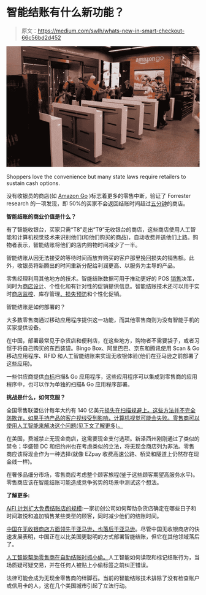 # 智能结账有什么新功能？

> 原文：<https://medium.com/swlh/whats-new-in-smart-checkout-66c56bd2d452>

![](img/9b883406943822a84f78c0d65c83c01d.png)

Shoppers love the convenience but many state laws require retailers to sustain cash options.

没有收银员的商店(如 [Amazon Go](https://venturebeat.com/2018/12/12/amazon-go-cashierless-stores-get-compact-for-office-workers/) )标志着更多的零售中断，验证了 Forrester research 的一项发现，即 50%的买家不会返回结账时间超过[五分钟](https://www.supermarketnews.com/retail-financial/customers-waiting-hardest-part)的商店。

**智能结账的商业价值是什么？**

有了智能收银台，买家只需“T8”走出“T9”无收银台的商店，这些商店使用人工智能和计算机视觉技术来识别他们(和他们购买的商品)，自动收费并送他们上路。购物者表示，智能结账将他们的店内购物时间减少了一半。

智能结账从因无法接受的等待时间而放弃购买的客户那里挽回损失的销售额。此外，收银员将新腾出的时间重新分配给利润更高、以服务为主导的产品。

零售经理利用其他地方的技术。智能结账数据可用于推动更好的 POS [销售](https://hbr.org/1983/11/better-marketing-at-the-point-of-purchase)决策，同时为[商店设计](https://www.shopify.com/retail/120057795-how-to-create-retail-store-interiors-that-get-people-to-purchase-your-products)、个性化和有针对性的促销提供信息。智能结账技术还可以用于实时[商店监控](https://www.happiestminds.com/Insights/real-time-store-monitoring/)、库存管理[、损失预防](https://www.shopify.com/retail/retail-loss-prevention)和个性化促销。

智能结账是如何部署的？

大多数零售商通过移动应用程序提供这一功能，而其他零售商则为没有智能手机的买家提供设备。

在中国，部署最常见于杂货店和便利店，在这些地方，购物者不需要袋子，或者习惯于将自己购买的东西装袋。Bingo Box、阿里巴巴、京东和腾讯使用 Scan & Go 移动应用程序、RFID 和人工智能结账来实现无收银体验(他们在亚马逊之前部署了这些应用)。

一些供应商提供[白标](https://futureproofretail.com/platform)扫描& Go 应用程序，这些应用程序可以集成到零售商的应用程序中，也可以作为单独的扫描& Go 应用程序部署。

**挑战是什么，如何克服？**

全国零售联盟估计每年大约有 140 亿美元[损失在扫描规避上。这些方法并不完全防欺诈，如果手持产品的客户视线受到影响，计算机视觉可能会失败。零售商可以使用人工智能来解决这个问题(见下文了解更多)。](https://www.pymnts.com/news/retail/2018/nrf-orc-crime-fraud-scan-avoidance/)

在美国，费城禁止无现金商店，这需要现金支付选项。新泽西州刚刚通过了类似的禁令；华盛顿 DC 和纽约州也在考虑类似的立法，将无现金商店列为非法。零售商应该将现金作为一种选择(就像 EZpay 收费高速公路、桥梁和隧道上仍然存在现金线一样)。

在奢侈品细分市场，零售商应考虑整个顾客旅程(鉴于这些顾客期望高服务水平)。零售商应该在智能结账可能造成竞争劣势的场景中测试这个想法。

**了解更多:**

[AiFI 计划扩大免费结账店的规模](https://www.pymnts.com/innovation/2018/visa-aifi-checkout-free-grocery/):一家初创公司如何帮助杂货店确定在哪些日子和时间取悦和追加销售某些类型的顾客，同时减少他们的结账时间。

[中国在无收银商店方面领先于亚马逊，也落后于亚马逊](https://qz.com/1185081/amazon-go-china-is-both-ahead-of-and-behind-amazon-in-cashier-less-stores/)。尽管中国无收银商店的快速发展表明，中国正在以比美国更聪明的方式部署智能结账，但它在其他领域落后了。

[人工智能帮助零售商在自助结账时抓小偷。](https://newyork.cbslocal.com/2018/01/31/self-checkout-technology/)人工智能如何读取和标记结账行为，当场质疑可疑交易，并在任何人被贴上小偷标签之前纠正错误。

法律可能会成为无现金零售商的绊脚石。当前的智能结账技术排除了没有检查账户或信用卡的人，这在几个美国城市引起了立法行动。